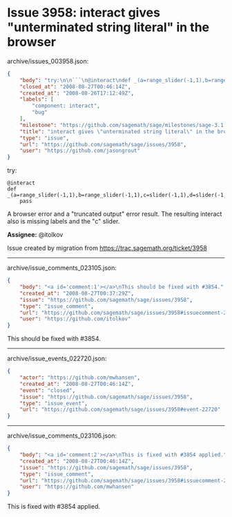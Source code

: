 # Issue 3958: interact gives "unterminated string literal" in the browser

archive/issues_003958.json:
```json
{
    "body": "try:\n\n```\n@interact\ndef _(a=range_slider(-1,1),b=range_slider(-1,1),c=slider(-1,1),d=slider(-1,1)):\n    pass\n```\nA browser error and a \"truncated output\" error result.  The resulting interact also is missing labels and the \"c\" slider.\n\n\n**Assignee:** @itolkov\n\nIssue created by migration from https://trac.sagemath.org/ticket/3958\n\n",
    "closed_at": "2008-08-27T00:46:14Z",
    "created_at": "2008-08-26T17:12:49Z",
    "labels": [
        "component: interact",
        "bug"
    ],
    "milestone": "https://github.com/sagemath/sage/milestones/sage-3.1.2",
    "title": "interact gives \"unterminated string literal\" in the browser",
    "type": "issue",
    "url": "https://github.com/sagemath/sage/issues/3958",
    "user": "https://github.com/jasongrout"
}
```
try:

```
@interact
def _(a=range_slider(-1,1),b=range_slider(-1,1),c=slider(-1,1),d=slider(-1,1)):
    pass
```
A browser error and a "truncated output" error result.  The resulting interact also is missing labels and the "c" slider.


**Assignee:** @itolkov

Issue created by migration from https://trac.sagemath.org/ticket/3958





---

archive/issue_comments_023105.json:
```json
{
    "body": "<a id='comment:1'></a>\nThis should be fixed with #3854.",
    "created_at": "2008-08-27T00:37:29Z",
    "issue": "https://github.com/sagemath/sage/issues/3958",
    "type": "issue_comment",
    "url": "https://github.com/sagemath/sage/issues/3958#issuecomment-23105",
    "user": "https://github.com/itolkov"
}
```

<a id='comment:1'></a>
This should be fixed with #3854.



---

archive/issue_events_022720.json:
```json
{
    "actor": "https://github.com/mwhansen",
    "created_at": "2008-08-27T00:46:14Z",
    "event": "closed",
    "issue": "https://github.com/sagemath/sage/issues/3958",
    "type": "issue_event",
    "url": "https://github.com/sagemath/sage/issues/3958#event-22720"
}
```



---

archive/issue_comments_023106.json:
```json
{
    "body": "<a id='comment:2'></a>\nThis is fixed with #3854 applied.",
    "created_at": "2008-08-27T00:46:14Z",
    "issue": "https://github.com/sagemath/sage/issues/3958",
    "type": "issue_comment",
    "url": "https://github.com/sagemath/sage/issues/3958#issuecomment-23106",
    "user": "https://github.com/mwhansen"
}
```

<a id='comment:2'></a>
This is fixed with #3854 applied.
